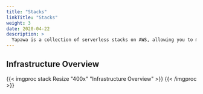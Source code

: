 ```yaml
---
title: "Stacks"
linkTitle: "Stacks"
weight: 3
date: 2020-04-22
description: >
  Yapawa is a collection of serverless stacks on AWS, allowing you to manage, host and serve your photo galleries.
---
```

## Infrastructure Overview
{{< imgproc stack Resize "400x" "Infrastructure Overview" >}}
{{< /imgproc >}}
